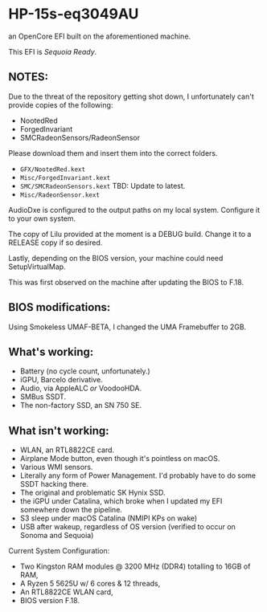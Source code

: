 # HP-15s-eq3049AU

an OpenCore EFI built on the aforementioned machine.

This EFI is _Sequoia Ready_.

## NOTES:
Due to the threat of the repository getting shot down, I unfortunately can't provide copies of the following:
- NootedRed
- ForgedInvariant
- SMCRadeonSensors/RadeonSensor

Please download them and insert them into the correct folders.

- `GFX/NootedRed.kext`
- `Misc/ForgedInvariant.kext`
- `SMC/SMCRadeonSensors.kext`  TBD: Update to latest.
- `Misc/RadeonSensor.kext`

AudioDxe is configured to the output paths on my local system. Configure it to your own system.

The copy of Lilu provided at the moment is a DEBUG build.
Change it to a RELEASE copy if so desired.

Lastly, depending on the BIOS version, your machine could need SetupVirtualMap.

This was first observed on the machine after updating the BIOS to F.18.

## BIOS modifications:

Using Smokeless UMAF-BETA, I changed the UMA Framebuffer to 2GB.

## What's working:
- Battery (no cycle count, unfortunately.)
- iGPU, Barcelo derivative.
- Audio, via AppleALC _or_ VoodooHDA.
- SMBus SSDT.
- The non-factory SSD, an SN 750 SE.

## What isn't working:
- WLAN, an RTL8822CE card.
- Airplane Mode button, even though it's pointless on macOS.
- Various WMI sensors.
- Literally any form of Power Management. I'd probably have to do some SSDT hacking there.
- The original and problematic SK Hynix SSD.
- the iGPU under Catalina, which broke when I updated my EFI somewhere down the pipeline.
- S3 sleep under macOS Catalina (NMIPI KPs on wake)
- USB after wakeup, regardless of OS version (verified to occur on Sonoma and Sequoia)

Current System Configuration:
- Two Kingston RAM modules @ 3200 MHz (DDR4) totalling to 16GB of RAM,
- A Ryzen 5 5625U w/ 6 cores & 12 threads,
- An RTL8822CE WLAN card,
- BIOS version F.18.
